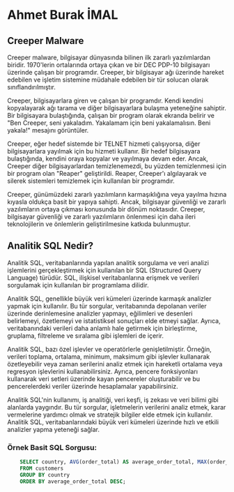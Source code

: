 # Ahmet Burak İMAL 
## Creeper Malware

Creeper malware, bilgisayar dünyasında bilinen ilk zararlı yazılımlardan biridir. 1970'lerin ortalarında ortaya çıkan ve bir DEC PDP-10 bilgisayarı üzerinde çalışan bir programdır. Creeper, bir bilgisayar ağı üzerinde hareket edebilen ve işletim sistemine müdahale edebilen bir tür solucan olarak sınıflandırılmıştır.

Creeper, bilgisayarlara giren ve çalışan bir programdır. Kendi kendini kopyalayarak ağı tarama ve diğer bilgisayarlara bulaşma yeteneğine sahiptir. Bir bilgisayara bulaştığında, çalışan bir program olarak ekranda belirir ve "Ben Creeper, seni yakaladım. Yakalamam için beni yakalamalısın. Beni yakala!" mesajını görüntüler.

Creeper, eğer hedef sistemde bir TELNET hizmeti çalışıyorsa, diğer bilgisayarlara yayılmak için bu hizmeti kullanır. Bir hedef bilgisayara bulaştığında, kendini oraya kopyalar ve yayılmaya devam eder. Ancak, Creeper diğer bilgisayarlardan temizlenemezdi, bu yüzden temizlenmesi için bir program olan "Reaper" geliştirildi. Reaper, Creeper'ı algılayarak ve silerek sistemleri temizlemek için kullanılan bir programdır.

Creeper, günümüzdeki zararlı yazılımların karmaşıklığına veya yayılma hızına kıyasla oldukça basit bir yapıya sahipti. Ancak, bilgisayar güvenliği ve zararlı yazılımların ortaya çıkması konusunda bir dönüm noktasıdır. Creeper, bilgisayar güvenliği ve zararlı yazılımların önlenmesi için daha ileri teknolojilerin ve önlemlerin geliştirilmesine katkıda bulunmuştur.

## Analitik SQL Nedir? 

Analitik SQL, veritabanlarında yapılan analitik sorgulama ve veri analizi işlemlerini gerçekleştirmek için kullanılan bir SQL (Structured Query Language) türüdür. SQL, ilişkisel veritabanlarına erişmek ve verileri sorgulamak için kullanılan bir programlama dilidir.

Analitik SQL, genellikle büyük veri kümeleri üzerinde karmaşık analizler yapmak için kullanılır. Bu tür sorgular, veritabanında depolanan veriler üzerinde derinlemesine analizler yapmayı, eğilimleri ve desenleri belirlemeyi, özetlemeyi ve istatistiksel sonuçları elde etmeyi sağlar. Ayrıca, veritabanındaki verileri daha anlamlı hale getirmek için birleştirme, gruplama, filtreleme ve sıralama gibi işlemleri de içerir.

Analitik SQL, bazı özel işlevler ve operatörlerle genişletilmiştir. Örneğin, verileri toplama, ortalama, minimum, maksimum gibi işlevler kullanarak özetleyebilir veya zaman serilerini analiz etmek için hareketli ortalama veya regresyon işlevlerini kullanabilirsiniz. Ayrıca, pencere fonksiyonları kullanarak veri setleri üzerinde kayan pencereler oluşturabilir ve bu pencerelerdeki veriler üzerinde hesaplamalar yapabilirsiniz.

Analitik SQL'nin kullanımı, iş analitiği, veri keşfi, iş zekası ve veri bilimi gibi alanlarda yaygındır. Bu tür sorgular, işletmelerin verilerini analiz etmek, karar vermelerine yardımcı olmak ve stratejik bilgiler elde etmek için kullanılır. Analitik SQL, veritabanlarındaki büyük veri kümeleri üzerinde hızlı ve etkili analizler yapma yeteneği sağlar.

### Örnek Basit SQL Sorgusu:

```sql
    SELECT country, AVG(order_total) AS average_order_total, MAX(order_total) AS highest_order_total
    FROM customers
    GROUP BY country
    ORDER BY average_order_total DESC;
```

